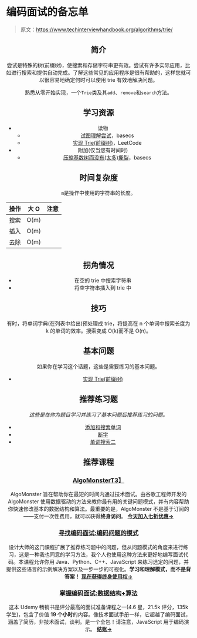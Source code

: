 # 编码面试的备忘单

> 原文：<https://www.techinterviewhandbook.org/algorithms/trie/>

<header>

## 简介[](#introduction "Direct link to heading")

尝试是特殊的树(前缀树)，使搜索和存储字符串更有效。尝试有许多实际应用，比如进行搜索和提供自动完成。了解这些常见的应用程序是很有帮助的，这样您就可以很容易地确定何时可以使用 trie 有效地解决问题。

熟悉从零开始实现，一个`Trie`类及其`add`、`remove`和`search`方法。

## 学习资源[](#learning-resources "Direct link to heading")

*   读物
    *   [试图理解尝试](https://medium.com/basecs/trying-to-understand-tries-3ec6bede0014)，basecs
    *   [实现 Trie(前缀树)](https://leetcode.com/articles/implement-trie-prefix-tree/)，LeetCode
*   附加(仅当您有时间时)
    *   [压缩基数树而没有(太多)撕裂](https://medium.com/basecs/compressing-radix-trees-without-too-many-tears-a2e658adb9a0)，basecs

## 时间复杂度[](#time-complexity "Direct link to heading")

`m`是操作中使用的字符串的长度。

| 操作 | 大 O | 注意 |
| --- | --- | --- |
| 搜索 | O(m) |  |
| 插入 | O(m) |  |
| 去除 | O(m) |  |

## 拐角情况[](#corner-cases "Direct link to heading")

*   在空的 trie 中搜索字符串
*   将空字符串插入到 trie 中

## 技巧[](#techniques "Direct link to heading")

有时，将单词字典(在列表中给出)预处理成 trie，将提高在 n 个单词中搜索长度为 k 的单词的效率。搜索变成 O(k)而不是 O(n)。

## 基本问题[](#essential-questions "Direct link to heading")

如果你在学习这个话题，这些是需要练习的基本问题。

*   [实现 Trie(前缀树)](https://leetcode.com/problems/implement-trie-prefix-tree)

## 推荐练习题[](#recommended-practice-questions "Direct link to heading")

*这些是在你为题目学习并练习了基本问题后推荐练习的问题。*

*   [添加和搜索单词](https://leetcode.com/problems/add-and-search-word-data-structure-design)
*   [断字](https://leetcode.com/problems/word-break)
*   [单词搜索二](https://leetcode.com/problems/word-search-ii/)

## 推荐课程[](#recommended-courses "Direct link to heading")

### [AlgoMonster](https://shareasale.com/r.cfm?b=1873647&u=3114753&m=114505&urllink=&afftrack=)[T3】](#algomonster "Direct link to heading")

AlgoMonster 旨在帮助你在最短的时间内通过技术面试。由谷歌工程师开发的 AlgoMonster 使用数据驱动的方法来教你最有用的关键问题模式，并有内容帮助你快速修改基本的数据结构和算法。最重要的是，AlgoMonster 不是基于订阅的——支付一次性费用，就可以获得**终身访问**。 [**今天加入七折优惠→**](https://shareasale.com/r.cfm?b=1873647&u=3114753&m=114505&urllink=&afftrack=)

### [寻找编码面试:编码问题的模式](https://designgurus.org/link/kJSIoU?url=https%3A%2F%2Fdesigngurus.org%2Fcourse%3Fcourseid%3Dgrokking-the-coding-interview)[](#grokking-the-coding-interview-patterns-for-coding-questions "Direct link to heading")

设计大师的这门课程扩展了推荐练习题中的问题，但从问题模式的角度来进行练习，这是一种我也同意的学习方法，我个人也使用这种方法来更好地编写面试代码。本课程允许你用 Java、Python、C++、JavaScript 来练习选定的问题，并提供这些语言的示例解决方案以及一步一步的可视化。**学习和理解模式，而不是背答案！** [**现在获得终身使用权→**](https://designgurus.org/link/kJSIoU?url=https%3A%2F%2Fdesigngurus.org%2Fcourse%3Fcourseid%3Dgrokking-the-coding-interview)

### [掌握编码面试:数据结构+算法](https://fxo.co/DQpY)[](#master-the-coding-interview-data-structures--algorithms "Direct link to heading")

这本 Udemy 畅销书是评分最高的面试准备课程之一(4.6 星，21.5k 评分，135k 学生)，包含了价值 **19 个小时**的内容。像技术面试手册一样，它超越了编码面试，涵盖了简历，非技术面试，谈判。是一个全包！请注意，JavaScript 用于编码演示。 [**结账→**](https://fxo.co/DQpY)

</header>